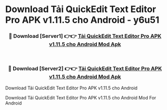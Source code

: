 # Download Tải QuickEdit Text Editor Pro APK v1.11.5 cho Android - y6u51


<div align="center">
<h3>🔴 Download [Server1] 👉👉 <a href="https://apk-comot.site?title=Tải_QuickEdit_Text_Editor_Pro_APK_v1.11.5_cho_Android">Tải QuickEdit Text Editor Pro APK v1.11.5 cho Android Mod Apk</a></h3><br>
<h3>🔴 Download [Server2] 👉👉 <a href="https://apk-comot.site?title=Tải_QuickEdit_Text_Editor_Pro_APK_v1.11.5_cho_Android">Tải QuickEdit Text Editor Pro APK v1.11.5 cho Android Mod Apk</a></h3>
</div>



Download Tải QuickEdit Text Editor Pro APK v1.11.5 cho Android 

Download Tải QuickEdit Text Editor Pro APK v1.11.5 cho Android Mod For Android